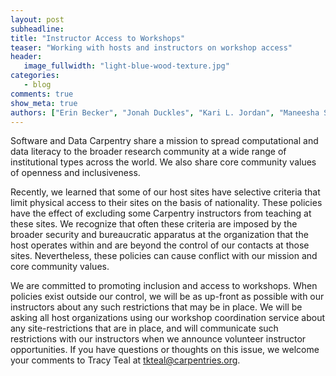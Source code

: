 ```yaml
---
layout: post
subheadline:
title: "Instructor Access to Workshops"
teaser: "Working with hosts and instructors on workshop access"
header:
   image_fullwidth: "light-blue-wood-texture.jpg"
categories:
   - blog
comments: true
show_meta: true
authors: ["Erin Becker", "Jonah Duckles", "Kari L. Jordan", "Maneesha Sane", "Tracy Teal"]
---
```


Software and Data Carpentry share a mission to spread computational and data literacy to the broader research community at a wide range of institutional types across the world. We also share core community values of openness and inclusiveness.

Recently, we learned that some of our host sites have selective criteria that limit physical access to their sites on the basis of nationality. These policies have the effect of excluding some Carpentry instructors from teaching at these sites. We recognize that often these criteria are imposed by the broader security and bureaucratic apparatus at the organization that the host operates within and are beyond the control of our contacts at those sites. Nevertheless, these policies can cause conflict with our mission and core community values.

We are committed to promoting inclusion and access to workshops. When policies exist outside our control, we will be as up-front as possible with our instructors about any such restrictions that may be in place. We will be asking all host organizations using our workshop coordination service about any site-restrictions that are in place, and will communicate such restrictions with our instructors when we announce volunteer instructor opportunities. If you have questions or thoughts on this issue, we welcome your comments to Tracy Teal at [tkteal@carpentries.org](mailto:tkteal@carpentries.org).
